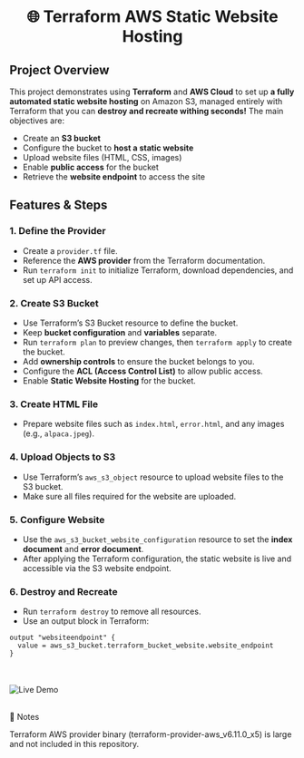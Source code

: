 # <p align="center">🌐 Terraform AWS Static Website Hosting</p>

## Project Overview
This project demonstrates using **Terraform** and **AWS Cloud** to set up **a fully automated static website hosting** on Amazon S3, managed entirely with Terraform that you can **destroy and recreate withing seconds!** The main objectives are:  

- Create an **S3 bucket**  
- Configure the bucket to **host a static website**  
- Upload website files (HTML, CSS, images)  
- Enable **public access** for the bucket  
- Retrieve the **website endpoint** to access the site  


## Features & Steps

### 1. Define the Provider
- Create a `provider.tf` file.  
- Reference the **AWS provider** from the Terraform documentation.  
- Run `terraform init` to initialize Terraform, download dependencies, and set up API access.  

### 2. Create S3 Bucket
- Use Terraform’s S3 Bucket resource to define the bucket.  
- Keep **bucket configuration** and **variables** separate.  
- Run `terraform plan` to preview changes, then `terraform apply` to create the bucket.  
- Add **ownership controls** to ensure the bucket belongs to you.  
- Configure the **ACL (Access Control List)** to allow public access.  
- Enable **Static Website Hosting** for the bucket.  

### 3. Create HTML File
- Prepare website files such as `index.html`, `error.html`, and any images (e.g., `alpaca.jpeg`).  

### 4. Upload Objects to S3
- Use Terraform’s `aws_s3_object` resource to upload website files to the S3 bucket.  
- Make sure all files required for the website are uploaded.  

### 5. Configure Website
- Use the `aws_s3_bucket_website_configuration` resource to set the **index document** and **error document**.  
- After applying the Terraform configuration, the static website is live and accessible via the S3 website endpoint.  

### 6. Destroy and Recreate
- Run `terraform destroy` to remove all resources.  
- Use an output block in Terraform:

```hcl
output "websiteendpoint" {
  value = aws_s3_bucket.terraform_bucket_website.website_endpoint
}
```
<br><br>
![Live Demo](gif/gif.gif) 

<br>
📌 Notes

Terraform AWS provider binary (terraform-provider-aws_v6.11.0_x5) is large and not included in this repository.
